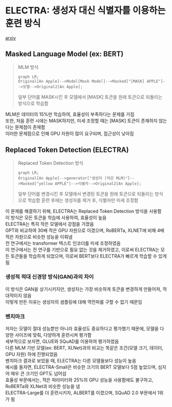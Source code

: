 # ELECTRA: 생성자 대신 식별자를 이용하는 훈련 방식

[arxiv](https://arxiv.org/pdf/2003.10555)

## Masked Language Model (ex: BERT)

> MLM 방식
> ```mermaid
> graph LR;
> Original[An Apple]-->Model[Mask Model]-->Masked["[MASK] APPLE"]-->모델-->Original2[An Apple];
> ```
> 일부 단어를 MASK시킨 후 모델에서 [MASK] 토큰을 원래 토큰으로 되돌리는 방식으로 학습함

MLM은 데이터의 15%만 학습하여, 효율성이 부족하다는 문제를 가짐  
또한, 처음 훈련 시에는 MASK하지만, 미세 조정할 때는 [MASK] 토큰이 존재하지 않는다는 문제점이 존재함  
이러한 문제점으로 인해 GPU 자원이 많이 요구되며, 접근성이 낮아짐

## Replaced Token Detection (ELECTRA)

> Replaced Token Detection 방식
> ```mermaid
> graph LR;
> Original[An Apple]-->generator["생성자 (작은 MLM)"]-->Masked["yellow APPLE"]-->식별자-->Original2[An Apple];
> ```
> 일부 단어를 변경시킨 후 모델에서 변경된 토큰을 원래 토큰으로 되돌리는 방식으로 학습함
> 훈련 후에는 생성자를 제거 후, 식별자만 미세 조정함

이 문제를 해결하기 위해, ELECTRA는 Replaced Token Detection 방식을 사용함  
이 방식은 모든 토큰을 학습에 사용하여, 효율성이 높음  
ELECTRA는 특히 작은 모델에서 강점을 가졌음  
GPT와 비교하여 30배 작은 GPU 자원으로 이겼으며, RoBERTa, XLNET에 비해 4배 적은 자원으로 비슷한 성능을 이뤄냄  
전 연구에서는 transformer 텍스트 인코더를 미세 조정하였음  
이 연구에서는 전 연구를 기반으로 필요 없는 것을 제거하였고, 이로써 ELECTRA는 모든 토큰들을 학습하게 되었으며, 이로써 BERT보다 ELECTRA가 빠르게 학습할 수 있게 됨

### 생성적 적대 신경망 방식(GAN)과의 차이

이 방식은 GAN을 상기시키지만, 생성자는 가장 비슷하게 토큰을 변경하게 만들어져, 적대적이지 않음  
이렇게 만든 이유는 생성자의 샘플링에 대해 역전파를 구할 수 없기 때문임

### 벤치마크

저자는 모델이 절대 성능뿐만 아니라 효율성도 중요하다고 평가했기 때문에, 모델을 다양한 사이즈에 맞춰, 다양하게 훈련시켜 평가함  
세부적으로 보자면, GLUE와 SQuAD를 이용하여 평가하였음  
다른 MLM 기반 모델(ex: BERT, XLNet)과의 비교는 똑같은 조건(모델 크기, 데이터, GPU 자원) 하에 진행되었음  
벤치마크 결과로 보았을 때, ELECTRA는 다른 모델들보다 성능이 높음  
예시를 들자면, ELECTRA-Small은 비슷한 크기의 BERT 모델보다 5점 높았으며, 심지어 매우 큰 크기인 GPT도 넘어섬  
효율성 부문에서는, 적은 파라미터와 25%의 GPU 성능을 사용함에도 불구하고, RoBERTa와 XLNet과 비슷한 성능을 냄  
ELECTRA-Large를 더 훈련시키자, ALBERT를 이겼으며, SQuAD 2.0 부문에서 1위가 됨